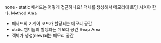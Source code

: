 none - static 메서드는 어떻게 접근하나요?
객체를 생성해서 메모리에 로딩 시켜야 한다.
Method Area
- 메서드의 기계어 코드가 할당되는 메모리 공간
- static 멤버들의 할당되는 메모리 공간
Heap Area
- 객체가 생성(new)되는 메모리 공간
